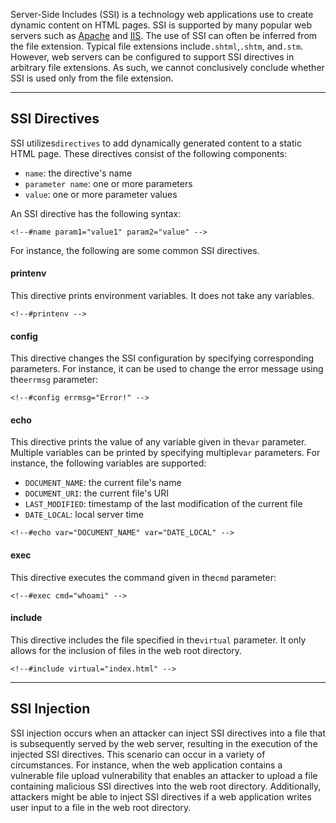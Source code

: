 ﻿---
sticker: lucide//server-off
---
Server-Side Includes (SSI) is a technology web applications use to create dynamic content on HTML pages. SSI is supported by many popular web servers such as [Apache](https://httpd.apache.org/docs/current/howto/ssi.html) and [IIS](https://learn.microsoft.com/en-us/iis/configuration/system.webserver/serversideinclude). The use of SSI can often be inferred from the file extension. Typical file extensions include`.shtml`,`.shtm`, and`.stm`. However, web servers can be configured to support SSI directives in arbitrary file extensions. As such, we cannot conclusively conclude whether SSI is used only from the file extension.

---

## SSI Directives

SSI utilizes`directives` to add dynamically generated content to a static HTML page. These directives consist of the following components:

- `name`: the directive's name
- `parameter name`: one or more parameters
- `value`: one or more parameter values

An SSI directive has the following syntax:

```ssi
<!--#name param1="value1" param2="value" -->
```

For instance, the following are some common SSI directives.

#### printenv

This directive prints environment variables. It does not take any variables.

```ssi
<!--#printenv -->
```

#### config

This directive changes the SSI configuration by specifying corresponding parameters. For instance, it can be used to change the error message using the`errmsg` parameter:


```ssi
<!--#config errmsg="Error!" -->
```

#### echo

This directive prints the value of any variable given in the`var` parameter. Multiple variables can be printed by specifying multiple`var` parameters. For instance, the following variables are supported:

- `DOCUMENT_NAME`: the current file's name
- `DOCUMENT_URI`: the current file's URI
- `LAST_MODIFIED`: timestamp of the last modification of the current file
- `DATE_LOCAL`: local server time

```ssi
<!--#echo var="DOCUMENT_NAME" var="DATE_LOCAL" -->
```

#### exec

This directive executes the command given in the`cmd` parameter:

```ssi
<!--#exec cmd="whoami" -->
```

#### include

This directive includes the file specified in the`virtual` parameter. It only allows for the inclusion of files in the web root directory.


```ssi
<!--#include virtual="index.html" -->
```

---

## SSI Injection

SSI injection occurs when an attacker can inject SSI directives into a file that is subsequently served by the web server, resulting in the execution of the injected SSI directives. This scenario can occur in a variety of circumstances. For instance, when the web application contains a vulnerable file upload vulnerability that enables an attacker to upload a file containing malicious SSI directives into the web root directory. Additionally, attackers might be able to inject SSI directives if a web application writes user input to a file in the web root directory.
